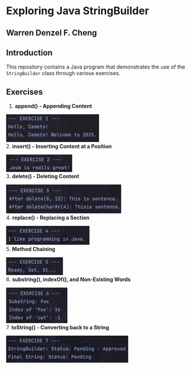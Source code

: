 # Exploring Java StringBuilder

## Warren Denzel F. Cheng

## Introduction
This repository contains a Java program that demonstrates the use of the `StringBuilder` class through various exercises.

## Exercises
1. **append() - Appending Content**

![img.png](img.png) <br>
2. **insert() - Inserting Content at a Position**

![img_1.png](img_1.png) <br>
3. **delete() - Deleting Content**

![img_2.png](img_2.png) <br>
4. **replace() - Replacing a Section**

![img_3.png](img_3.png) <br>
5. **Method Chaining**

![img_4.png](img_4.png) <br>
6. **substring(), indexOf(), and Non-Existing Words**

![img_5.png](img_5.png) <br>
7. **toString() - Converting back to a String**

![img_6.png](img_6.png) <br>
